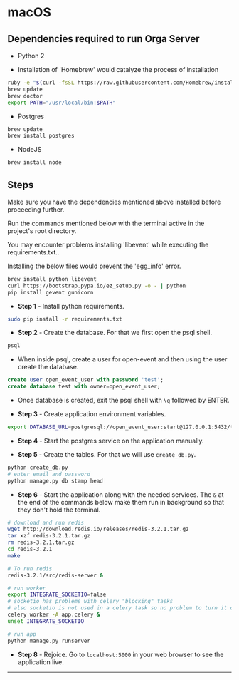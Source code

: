# macOS

## Dependencies required to run Orga Server

* Python 2

* Installation of 'Homebrew' would catalyze the process of installation
```sh
ruby -e "$(curl -fsSL https://raw.githubusercontent.com/Homebrew/install/master/install)"
brew update
brew doctor
export PATH="/usr/local/bin:$PATH"
```

* Postgres
```sh
brew update
brew install postgres
```
* NodeJS
```sh
brew install node
```

## Steps

Make sure you have the dependencies mentioned above installed before proceeding further.

Run the commands mentioned below with the terminal active in the project's root directory.

You may encounter problems installing 'libevent' while executing the requirements.txt..

Installing the below files would prevent the 'egg_info' error.

```sh
brew install python libevent
curl https://bootstrap.pypa.io/ez_setup.py -o - | python
pip install gevent gunicorn
```

* **Step 1** - Install python requirements.

```sh
sudo pip install -r requirements.txt
```


* **Step 2** - Create the database. For that we first open the psql shell.

```sh
psql
```

* When inside psql, create a user for open-event and then using the user create the database.

```sql
create user open_event_user with password 'test';
create database test with owner=open_event_user;
```

* Once database is created, exit the psql shell with `\q` followed by ENTER.


* **Step 3** - Create application environment variables.

```sh
export DATABASE_URL=postgresql://open_event_user:start@127.0.0.1:5432/test
```


* **Step 4** - Start the postgres service on the application manually.


* **Step 5** - Create the tables. For that we will use `create_db.py`.

```sh
python create_db.py
# enter email and password
python manage.py db stamp head
```


* **Step 6** - Start the application along with the needed services.
The `&` at the end of the commands below make them run in background so that they don't hold the terminal.

```sh
# download and run redis
wget http://download.redis.io/releases/redis-3.2.1.tar.gz
tar xzf redis-3.2.1.tar.gz
rm redis-3.2.1.tar.gz
cd redis-3.2.1
make

# To run redis
redis-3.2.1/src/redis-server &

# run worker
export INTEGRATE_SOCKETIO=false
# socketio has problems with celery "blocking" tasks
# also socketio is not used in a celery task so no problem to turn it off
celery worker -A app.celery &
unset INTEGRATE_SOCKETIO

# run app
python manage.py runserver
```

* **Step 8** - Rejoice. Go to `localhost:5000` in your web browser to see the application live.

---
